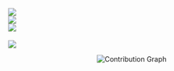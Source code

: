![](https://github-readme-stats.vercel.app/api?username=rejwar&theme=neon&hide_border=false&include_all_commits=true&count_private=true)<br/>
![](https://nirzak-streak-stats.vercel.app/?user=rejwar&theme=neon&hide_border=false)<br/>
![](https://github-readme-stats.vercel.app/api/top-langs/?username=rejwar&theme=neon&hide_border=false&include_all_commits=true&count_private=true&layout=compact&langs_count=100)
---
[![](https://visitcount.itsvg.in/api?id=rejwar&icon=10&color=3)](https://visitcount.itsvg.in)



<div align="center">
  <img src="https://github-readme-activity-graph.vercel.app/graph?username=rejwar&theme=xcode&bg_color=000000&color=ffffff&line=ffffff&point=ffffff&area=true&hide_border=true" alt="Contribution Graph" />
</div>



<!-- Proudly created with GPRM ( https://gprm.itsvg.in ) -->

